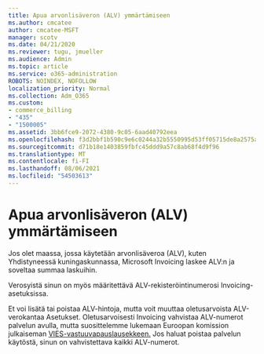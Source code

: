 ```yaml
---
title: Apua arvonlisäveron (ALV) ymmärtämiseen
ms.author: cmcatee
author: cmcatee-MSFT
manager: scotv
ms.date: 04/21/2020
ms.reviewer: tugu, jmueller
ms.audience: Admin
ms.topic: article
ms.service: o365-administration
ROBOTS: NOINDEX, NOFOLLOW
localization_priority: Normal
ms.collection: Adm_O365
ms.custom:
- commerce_billing
- "435"
- "1500005"
ms.assetid: 3bb6fce9-2072-4380-9c05-6aad40792eea
ms.openlocfilehash: f3d2bbf1b590c9e6c0244a32b5550995d53ff05715de8a2575aa08052061de15
ms.sourcegitcommit: d71b18e1403859fbfc45ddd9a57c8ab68f4d9f96
ms.translationtype: MT
ms.contentlocale: fi-FI
ms.lasthandoff: 08/06/2021
ms.locfileid: "54503613"
---
```

# <a name="help-understanding-value-added-tax-vat"></a>Apua arvonlisäveron (ALV) ymmärtämiseen

Jos olet maassa, jossa käytetään arvonlisäveroa (ALV), kuten Yhdistyneessä kuningaskunnassa, Microsoft Invoicing laskee ALV:n ja soveltaa summaa laskuihin.
  
Verosyistä sinun on myös määritettävä ALV-rekisteröintinumerosi Invoicing-asetuksissa.
  
Et voi lisätä tai poistaa ALV-hintoja, mutta voit muuttaa oletusarvoista ALV-verokantaa Asetukset. Oletusarvoisesti Invoicing vahvistaa ALV-numerot palvelun avulla, mutta suosittelemme lukemaan Euroopan komission julkaiseman [VIES-vastuuvapauslausekkeen.](https://go.microsoft.com/fwlink/?LinkID=841741) Jos haluat poistaa palvelun käytöstä, sinun on vahvistettava kaikki ALV-numerot.